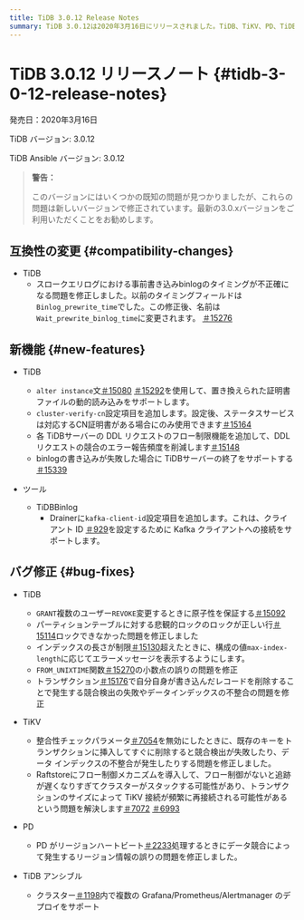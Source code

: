 ```yaml
---
title: TiDB 3.0.12 Release Notes
summary: TiDB 3.0.12は2020年3月16日にリリースされました。TiDB、TiKV、PD、TiDB Ansibleの互換性変更、新機能、バグ修正、および機能改善が含まれています。新しいバージョンでは一部の既知の問題が修正されているため、最新の3.0.xバージョンを使用することをお勧めします。新機能には、置換された証明書ファイルの動的ロード、DDLリクエストのフロー制限、およびbinlog書き込み失敗時のTiDBサーバーの終了のサポートが含まれます。バグ修正では、ロック、エラーメッセージの表示、小数点の精度、およびデータインデックスの不整合に関する問題が修正されています。さらに、TiKVのフロー制御メカニズムとPDのリージョン情報処理にも改善が加えられています。
---
```


# TiDB 3.0.12 リリースノート {#tidb-3-0-12-release-notes}

発売日：2020年3月16日

TiDB バージョン: 3.0.12

TiDB Ansible バージョン: 3.0.12

> **警告：**
>
> このバージョンにはいくつかの既知の問題が見つかりましたが、これらの問題は新しいバージョンで修正されています。最新の3.0.xバージョンをご利用いただくことをお勧めします。

## 互換性の変更 {#compatibility-changes}

-   TiDB
    -   スロークエリログにおける事前書き込みbinlogのタイミングが不正確になる問題を修正しました。以前のタイミングフィールドは`Binlog_prewrite_time`でした。この修正後、名前は`Wait_prewrite_binlog_time`に変更されます。 [＃15276](https://github.com/pingcap/tidb/pull/15276)

## 新機能 {#new-features}

-   TiDB
    -   `alter instance`文[＃15080](https://github.com/pingcap/tidb/pull/15080) [＃15292](https://github.com/pingcap/tidb/pull/15292)を使用して、置き換えられた証明書ファイルの動的読み込みをサポートします。
    -   `cluster-verify-cn`設定項目を追加します。設定後、ステータスサービスは対応するCN証明書がある場合にのみ使用できます[＃15164](https://github.com/pingcap/tidb/pull/15164)
    -   各 TiDBサーバーの DDL リクエストのフロー制限機能を追加して、DDL リクエストの競合のエラー報告頻度を削減します[＃15148](https://github.com/pingcap/tidb/pull/15148)
    -   binlogの書き込みが失敗した場合に TiDBサーバーの終了をサポートする[＃15339](https://github.com/pingcap/tidb/pull/15339)

-   ツール
    -   TiDBBinlog
        -   Drainerに`kafka-client-id`設定項目を追加します。これは、クライアント ID [＃929](https://github.com/pingcap/tidb-binlog/pull/929)を設定するために Kafka クライアントへの接続をサポートします。

## バグ修正 {#bug-fixes}

-   TiDB
    -   `GRANT`複数のユーザー`REVOKE`変更するときに原子性を保証する[＃15092](https://github.com/pingcap/tidb/pull/15092)
    -   パーティションテーブルに対する悲観的ロックのロックが正しい行[＃15114](https://github.com/pingcap/tidb/pull/15114)ロックできなかった問題を修正しました
    -   インデックスの長さが制限[＃15130](https://github.com/pingcap/tidb/pull/15130)超えたときに、構成の値`max-index-length`に応じてエラーメッセージを表示するようにします。
    -   `FROM_UNIXTIME`関数[＃15270](https://github.com/pingcap/tidb/pull/15270)の小数点の誤りの問題を修正
    -   トランザクション[＃15176](https://github.com/pingcap/tidb/pull/15176)で自分自身が書き込んだレコードを削除することで発生する競合検出の失敗やデータインデックスの不整合の問題を修正

-   TiKV
    -   整合性チェックパラメータ[＃7054](https://github.com/tikv/tikv/pull/7054)を無効にしたときに、既存のキーをトランザクションに挿入してすぐに削除すると競合検出が失敗したり、データ インデックスの不整合が発生したりする問題を修正しました。
    -   Raftstoreにフロー制御メカニズムを導入して、フロー制御がないと追跡が遅くなりすぎてクラスターがスタックする可能性があり、トランザクションのサイズによって TiKV 接続が頻繁に再接続される可能性があるという問題を解決します[＃7072](https://github.com/tikv/tikv/pull/7072) [＃6993](https://github.com/tikv/tikv/pull/6993)

-   PD
    -   PD がリージョンハートビート[＃2233](https://github.com/pingcap/pd/pull/2233)処理するときにデータ競合によって発生するリージョン情報の誤りの問題を修正しました。

-   TiDB アンシブル
    -   クラスター[＃1198](https://github.com/pingcap/tidb-ansible/pull/1198)内で複数の Grafana/Prometheus/Alertmanager のデプロイをサポート
